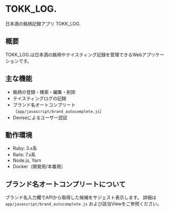 
# TOKK_LOG.

日本酒の銘柄記録アプリ TOKK_LOG.

## 概要
TOKK_LOG.は日本酒の銘柄やテイスティング記録を管理できるWebアプリケーションです。

## 主な機能
- 銘柄の登録・検索・編集・削除
- テイスティングログの記録
- ブランド名オートコンプリート（`app/javascript/brand_autocomplete.js`）
- Deviseによるユーザー認証

## 動作環境
- Ruby: 3.x系
- Rails: 7.x系
- Node.js, Yarn
- Docker（開発用/本番用）

## ブランド名オートコンプリートについて
ブランド名入力欄でAPIから取得した候補をサジェスト表示します。
詳細は `app/javascript/brand_autocomplete.js` および該当Viewをご参照ください。
